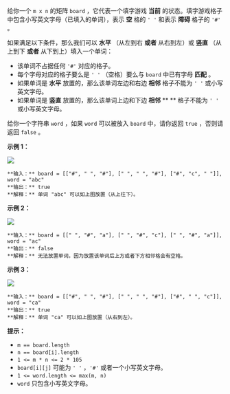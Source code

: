 给你一个 `m x n` 的矩阵 `board` ，它代表一个填字游戏  **当前**  的状态。填字游戏格子中包含小写英文字母（已填入的单词），表示
**空**  格的 `' '` 和表示  **障碍**  格子的 `'#'` 。

如果满足以下条件，那么我们可以 **水平**  （从左到右 **或者**  从右到左）或 **竖直**  （从上到下 **或者**
从下到上）填入一个单词：

  * 该单词不占据任何 `'#'` 对应的格子。
  * 每个字母对应的格子要么是 `' '` （空格）要么与 `board` 中已有字母 **匹配**  。
  * 如果单词是 **水平**  放置的，那么该单词左边和右边 **相邻**  格子不能为 `' '` 或小写英文字母。
  * 如果单词是  **竖直**  放置的，那么该单词上边和下边  **相邻** ** ** 格子不能为 `' '` 或小写英文字母。

给你一个字符串 `word` ，如果 `word` 可以被放入 `board` 中，请你返回 `true` ，否则请返回 `false` 。



**示例 1：**

![](https://assets.leetcode.com/uploads/2021/09/18/crossword-1.png)

    
    
    **输入：** board = [["#", " ", "#"], [" ", " ", "#"], ["#", "c", " "]], word = "abc"
    **输出：** true
    **解释：** 单词 "abc" 可以如上图放置（从上往下）。
    

**示例 2：**

![](https://assets.leetcode.com/uploads/2021/09/18/c2.png)

    
    
    **输入：** board = [[" ", "#", "a"], [" ", "#", "c"], [" ", "#", "a"]], word = "ac"
    **输出：** false
    **解释：** 无法放置单词，因为放置该单词后上方或者下方相邻格会有空格。

**示例 3：**

![](https://assets.leetcode.com/uploads/2021/09/18/crossword-2.png)

    
    
    **输入：** board = [["#", " ", "#"], [" ", " ", "#"], ["#", " ", "c"]], word = "ca"
    **输出：** true
    **解释：** 单词 "ca" 可以如上图放置（从右到左）。
    



**提示：**

  * `m == board.length`
  * `n == board[i].length`
  * `1 <= m * n <= 2 * 105`
  * `board[i][j]` 可能为 `' '` ，`'#'` 或者一个小写英文字母。
  * `1 <= word.length <= max(m, n)`
  * `word` 只包含小写英文字母。

